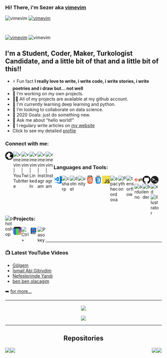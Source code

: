 ### Hi! There, i'm Sezer aka [vimevim](https://hasansezertasan.com)

<p align="left"> 
  <img src="https://komarev.com/ghpvc/?username=vimevim&label=Profile%20views&color=0e75b6&style=flat" alt="vimevim" /> 
  <a href="https://twitter.com/vimevim" target="blank"><img src="https://img.shields.io/twitter/follow/vimevim?logo=twitter&style=for-the-badge" alt="vimevim" /></a> </p><br>

<p align="left"> <a href="https://github.com/ryo-ma/github-profile-trophy"><img src="https://github-profile-trophy.vercel.app/?username=vimevim" alt="vimevim" /></a> <img src="https://spotify-github-profile.vercel.app/api/view.svg?uid=214ztxwfja563ezrqstowhv4a&cover_image=true&theme=natemoo-re" alt="vimevim" /></p>

## I'm a Student, Coder, Maker, Turkologist Candidate, and a little bit of that and a little bit of this!!
- ⚡ Fun fact **I really love to write, i write code, i write stories, i write poetries and i draw but... not well**
- 🔭 I'm working on my own projects.
- 👨‍💻 All of my projects are available at my github account.
- 🌱 I'm currently learning deep learning and python.
- 👯 I’m looking to collaborate on data science.
- 🥅 2020 Goals: just do something new.
- 💬 Ask me about "hello world!"
- 📝 I regulary write articles on [my website](https://hasansezertasan.com)
- Click to see my detailed [profile](https://octolife.now.sh/vimevim)

### Connect with me:

[<img align="left" alt="hasansezertasan.com" width="26px" src="https://raw.githubusercontent.com/iconic/open-iconic/master/svg/globe.svg" />][website]
[<img align="left" alt="vimevim | YouTube" width="26px" src="https://cdn.jsdelivr.net/npm/simple-icons@v3/icons/youtube.svg" />][youtube]
[<img align="left" alt="vimevim | Twitter" width="26px" src="https://cdn.jsdelivr.net/npm/simple-icons@v3/icons/twitter.svg" />][twitter]
[<img align="left" alt="vimevim | LinkedIn" width="26px" src="https://cdn.jsdelivr.net/npm/simple-icons@v3/icons/linkedin.svg" />][linkedin]
[<img align="left" alt="vimevim | Instagram" width="26px" src="https://cdn.jsdelivr.net/npm/simple-icons@v3/icons/instagram.svg" />][instagram]
[<img align="left" alt="vimevim | Instagram" width="26px" src="https://cdn.jsdelivr.net/npm/simple-icons@v3/icons/kaggle.svg" />](https://www.kaggle.com/hasansezertaan)

<br>

### Languages and Tools:
<p align="left"> 

<img align="left" alt="Visual Studio Code" width="26px" src="https://raw.githubusercontent.com/github/explore/80688e429a7d4ef2fca1e82350fe8e3517d3494d/topics/visual-studio-code/visual-studio-code.png" />
<img align="left" alt="csharp" width="26px" src="https://devicons.github.io/devicon/devicon.git/icons/csharp/csharp-original.svg"/>
<img align="left" alt="dotnet" width="26px" src="https://devicons.github.io/devicon/devicon.git/icons/dot-net/dot-net-original-wordmark.svg"  />
<img align="left" alt="unity" width="26px" src="https://www.vectorlogo.zone/logos/unity3d/unity3d-icon.svg"/> 
<img align="left" alt="HTML5" width="26px" src="https://raw.githubusercontent.com/github/explore/80688e429a7d4ef2fca1e82350fe8e3517d3494d/topics/html/html.png" />
<img align="left" alt="CSS3" width="26px" src="https://raw.githubusercontent.com/github/explore/80688e429a7d4ef2fca1e82350fe8e3517d3494d/topics/css/css.png" />
<img align="left" alt="JavaScript" width="26px" src="https://raw.githubusercontent.com/github/explore/80688e429a7d4ef2fca1e82350fe8e3517d3494d/topics/javascript/javascript.png" />
<img align="left" alt="apachecordova" width="26px" src="https://www.vectorlogo.zone/logos/apache_cordova/apache_cordova-icon.svg"/> 
<img align="left" alt="Python" width="26px"src="https://devicons.github.io/devicon/devicon.git/icons/python/python-original.svg" /> 
  <img align="left" alt="tensorflow" width="26px" src="https://www.vectorlogo.zone/logos/tensorflow/tensorflow-icon.svg" />
<img align="left" alt="Git" width="26px" src="https://raw.githubusercontent.com/github/explore/80688e429a7d4ef2fca1e82350fe8e3517d3494d/topics/git/git.png" />
<img align="left" alt="GitHub" width="26px" src="https://raw.githubusercontent.com/github/explore/78df643247d429f6cc873026c0622819ad797942/topics/github/github.png" />
<img align="left" alt="Terminal" width="26px" src="https://raw.githubusercontent.com/github/explore/80688e429a7d4ef2fca1e82350fe8e3517d3494d/topics/terminal/terminal.png" />
<img align="left" alt="arduino" width="26px" src="https://cdn.worldvectorlogo.com/logos/arduino-1.svg" />
<img align="left" alt="blender" width="26px" src="https://download.blender.org/branding/community/blender_community_badge_white.svg"/> 
<img align="left" alt="xd" width="26px" src="https://cdn.worldvectorlogo.com/logos/adobe-xd.svg" />  
<img align="left" alt="illustrator"  width="26px" src="https://www.vectorlogo.zone/logos/adobe_illustrator/adobe_illustrator-icon.svg"/>
<img align="left" alt="photoshop" width="26px" src="https://devicons.github.io/devicon/devicon.git/icons/photoshop/photoshop-plain.svg" />
</p>
<br />

### Projects:

[<img align="left" alt="Mess+" width="26px" src="https://github.com/vimevim/mess-/blob/master/mess%2B.fw2.png" />](https://github.com/vimevim/mess-)
[<img align="left" alt="Ctrl+" width="26px" src="https://github.com/vimevim/ctrl-plus/blob/master/ctrl%2B.png" />](https://github.com/vimevim/ctrl-plus)
[<img align="left" alt="Mess+" width="26px" src="https://github.com/vimevim/Panik-Rehberi/blob/main/panik/www/img/logo.png" />](https://github.com/vimevim/Panik-Rehberi)
[<img align="left" alt="Pasokey" width="26px" src="https://github.com/vimevim/Pasokey-its-a-new-way-to-type/blob/master/moveUs/Resources/PasoKeyLogoV6.1.png" />](https://github.com/vimevim/Pasokey-its-a-new-way-to-type/)
<br />
<br />

---

### 📺 Latest YouTube Videos

- [Gölgem](https://www.youtube.com/watch?v=KzeQsbepsVY)
- [İsmail Abi Gibiydim](https://www.youtube.com/watch?v=q2QVPxBghGY)
- [Nefeslerimde Yandı](https://www.youtube.com/watch?v=k9a4fSL7pb0)
- [ben ben olacagim](https://www.youtube.com/watch?v=XH0EXVLkm5o)

➡️ [for more...](https://www.youtube.com/channel/UCPde5OJJjMLP3blQit5PQeg)

<hr>

<p align=center>
  <a href="https://github.com/vimevim/github-readme-stats" title="Go to Source">
    <img height=175 align="center" src="https://github-readme-stats.vercel.app/api?username=vimevim&show_icons=true&theme=gotham">
  </a>
  <p align=center>
  <a href="https://github.com/vimevim/github-readme-stats">
  <img align="center" src="https://github-readme-stats.vercel.app/api/top-langs/?username=vimevim&langs_count=9&theme=gotham" />
</a>
</p>

<hr>

<h2 align="center">Repositories</h2>

<p width="100%" align="center">
  <a align="left" href="https://github.com/vimevim/ornekler-sorular-odevler-projeler" title="vimevim"><img align="left" height="115" src="https://github-readme-stats.vercel.app/api/pin/?username=vimevim&repo=ornekler-sorular-odevler-projeler&theme=gotham"></a>
  <a align="left" href="https://github.com/vimevim/vimevim" title="vimevim"><img align="right" height="115" src="https://github-readme-stats.vercel.app/api/pin/?username=vimevim&repo=vimevim&theme=gotham"></a>
</p>
<p width="100%" align="center">
  <a align="left" href="https://github.com/vimevim/vimevim" title="vimevim"><img align="left" height="115" src="https://github-readme-stats.vercel.app/api/pin/?username=vimevim&repo=vimevim&theme=gotham"></a>
  <a align="left" href="https://github.com/vimevim/vimevim" title="vimevim"><img align="right" height="115" src="https://github-readme-stats.vercel.app/api/pin/?username=vimevim&repo=vimevim&theme=gotham"></a>
</p>

[website]: https://hasansezertasan.com
[twitter]: https://twitter.com/vimevim
[youtube]: https://www.youtube.com/channel/UCPde5OJJjMLP3blQit5PQeg
[instagram]: https://www.instagram.com/hasansezertasan/
[linkedin]: https://www.linkedin.com/in/hasansezertasan/
[webdevplaylist]: https://hasansezertasan.comt
[jsplaylist]: https://hasansezertasan.com
[cssplaylist]: https://hasansezertasan.com
[reactplaylist]: https://hasansezertasan.com
